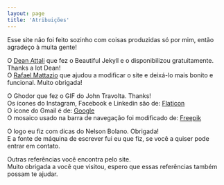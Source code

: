 ```yaml
---
layout: page
title: 'Atribuições'
---
```


Esse site não foi feito sozinho com coisas produzidas só por mim, então agradeço à muita gente!


O [Dean Attali](https://deanattali.com/) que fez o Beautiful Jekyll e o disponibilizou gratuitamente. Thanks a lot Dean!  
O [Rafael Mattazio](https://github.com/rahcor) que ajudou a modificar o site e deixá-lo mais bonito e funcional. Muito obrigada!


O Ghodor que fez o GIF do John Travolta. Thanks!  
Os ícones do Instagram, Facebook e Linkedin são de: [Flaticon](https://www.flaticon.com/authors/freepik)  
O ícone do Gmail é de: [Google](https://www.flaticon.com/authors/google)  
O mosaico usado na barra de navegação foi modificado de: [Freepik](https://br.freepik.com/fotos/fundo)  


O logo eu fiz com dicas do Nelson Bolano. Obrigada!  
E a fonte de máquina de escrever fui eu que fiz, se você a quiser pode entrar em contato.


Outras referências você encontra pelo site.  
Muito obrigada a você que visitou, espero que essas referências também possam te ajudar.
